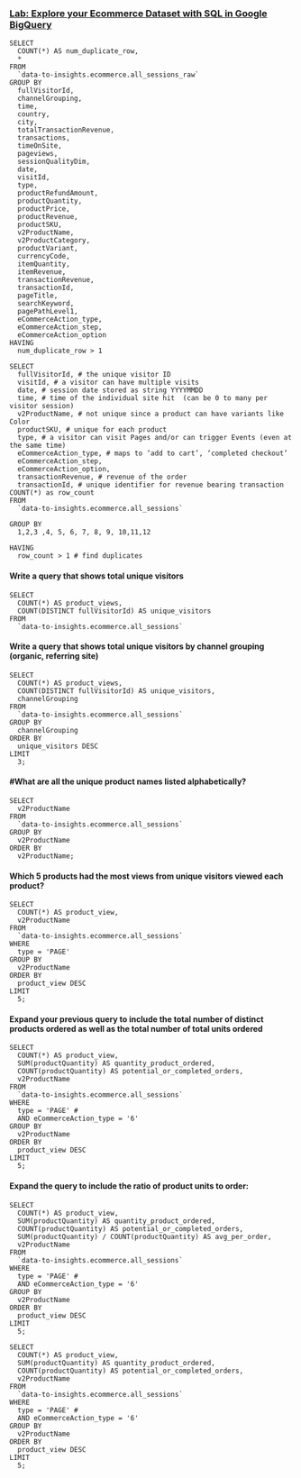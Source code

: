 ### [Lab: Explore your Ecommerce Dataset with SQL in Google BigQuery](https://support.google.com/analytics/answer/3437719?hl=en)


```
SELECT
  COUNT(*) AS num_duplicate_row,
  *
FROM
  `data-to-insights.ecommerce.all_sessions_raw`
GROUP BY
  fullVisitorId,
  channelGrouping,
  time,
  country,
  city,
  totalTransactionRevenue,
  transactions,
  timeOnSite,
  pageviews,
  sessionQualityDim,
  date,
  visitId,
  type,
  productRefundAmount,
  productQuantity,
  productPrice,
  productRevenue,
  productSKU,
  v2ProductName,
  v2ProductCategory,
  productVariant,
  currencyCode,
  itemQuantity,
  itemRevenue,
  transactionRevenue,
  transactionId,
  pageTitle,
  searchKeyword,
  pagePathLevel1,
  eCommerceAction_type,
  eCommerceAction_step,
  eCommerceAction_option
HAVING
  num_duplicate_row > 1

```

```
SELECT 
  fullVisitorId, # the unique visitor ID  
  visitId, # a visitor can have multiple visits
  date, # session date stored as string YYYYMMDD
  time, # time of the individual site hit  (can be 0 to many per visitor session)
  v2ProductName, # not unique since a product can have variants like Color
  productSKU, # unique for each product
  type, # a visitor can visit Pages and/or can trigger Events (even at the same time)
  eCommerceAction_type, # maps to ‘add to cart’, ‘completed checkout’
  eCommerceAction_step, 
  eCommerceAction_option,
  transactionRevenue, # revenue of the order
  transactionId, # unique identifier for revenue bearing transaction
COUNT(*) as row_count 
FROM 
  `data-to-insights.ecommerce.all_sessions` 
  
GROUP BY 
  1,2,3 ,4, 5, 6, 7, 8, 9, 10,11,12

HAVING
  row_count > 1 # find duplicates 

```
#### Write a query that shows total unique visitors
```
SELECT
  COUNT(*) AS product_views,
  COUNT(DISTINCT fullVisitorId) AS unique_visitors
FROM
  `data-to-insights.ecommerce.all_sessions`
```
#### Write a query that shows total unique visitors by channel grouping (organic, referring site)

```
SELECT
  COUNT(*) AS product_views,
  COUNT(DISTINCT fullVisitorId) AS unique_visitors,
  channelGrouping
FROM
  `data-to-insights.ecommerce.all_sessions`
GROUP BY
  channelGrouping
ORDER BY
  unique_visitors DESC
LIMIT
  3;

```
#### #What are all the unique product names listed alphabetically?

```
SELECT
  v2ProductName
FROM
  `data-to-insights.ecommerce.all_sessions`
GROUP BY
  v2ProductName
ORDER BY
  v2ProductName;
```
#### Which 5 products had the most views from unique visitors viewed each product?
```
SELECT
  COUNT(*) AS product_view,
  v2ProductName
FROM
  `data-to-insights.ecommerce.all_sessions`
WHERE
  type = 'PAGE'
GROUP BY
  v2ProductName
ORDER BY
  product_view DESC
LIMIT
  5;
```

#### Expand your previous query to include the total number of distinct products ordered as well as the total number of total units ordered

```
SELECT
  COUNT(*) AS product_view,
  SUM(productQuantity) AS quantity_product_ordered,
  COUNT(productQuantity) AS potential_or_completed_orders,
  v2ProductName
FROM
  `data-to-insights.ecommerce.all_sessions`
WHERE
  type = 'PAGE' #
  AND eCommerceAction_type = '6'
GROUP BY
  v2ProductName
ORDER BY
  product_view DESC
LIMIT
  5;
```
#### Expand the query to include the ratio of product units to order:

```
SELECT
  COUNT(*) AS product_view,
  SUM(productQuantity) AS quantity_product_ordered,
  COUNT(productQuantity) AS potential_or_completed_orders,
  SUM(productQuantity) / COUNT(productQuantity) AS avg_per_order,
  v2ProductName
FROM
  `data-to-insights.ecommerce.all_sessions`
WHERE
  type = 'PAGE' #
  AND eCommerceAction_type = '6'
GROUP BY
  v2ProductName
ORDER BY
  product_view DESC
LIMIT
  5;
```


```
SELECT
  COUNT(*) AS product_view,
  SUM(productQuantity) AS quantity_product_ordered,
  COUNT(productQuantity) AS potential_or_completed_orders,
  v2ProductName
FROM
  `data-to-insights.ecommerce.all_sessions`
WHERE
  type = 'PAGE' #
  AND eCommerceAction_type = '6'
GROUP BY
  v2ProductName
ORDER BY
  product_view DESC
LIMIT
  5;
```
